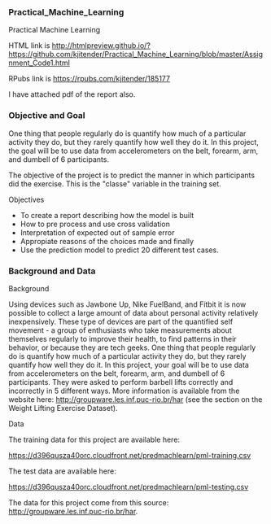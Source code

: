 ### Practical_Machine_Learning
Practical Machine Learning

HTML link is http://htmlpreview.github.io/?https://github.com/kjitender/Practical_Machine_Learning/blob/master/Assignment_Code1.html

RPubs link is https://rpubs.com/kjitender/185177

I have attached pdf of the report also.


### Objective and Goal

One thing that people regularly do is quantify how much of a particular activity they do, but they rarely quantify how well they do it. In this project, the goal will be to use data from accelerometers on the belt, forearm, arm, and dumbell of 6 participants.

The objective of the project is to predict the manner in which participants did the exercise. This is the "classe" variable in the training set. 

Objectives

 - To create a report describing how the model is built
 - How to  pre process and use cross validation
 - Interpretation of expected out of sample error 
 - Appropiate reasons of the choices made and finally
 - Use the prediction model to predict 20 different test cases.

### Background and Data

Background

Using devices such as Jawbone Up, Nike FuelBand, and Fitbit it is now possible to collect a large amount of data about personal activity relatively inexpensively. These type of devices are part of the quantified self movement - a group of enthusiasts who take measurements about themselves regularly to improve their health, to find patterns in their behavior, or because they are tech geeks. One thing that people regularly do is quantify how much of a particular activity they do, but they rarely quantify how well they do it. In this project, your goal will be to use data from accelerometers on the belt, forearm, arm, and dumbell of 6 participants. They were asked to perform barbell lifts correctly and incorrectly in 5 different ways. More information is available from the website here: http://groupware.les.inf.puc-rio.br/har (see the section on the Weight Lifting Exercise Dataset).

Data

The training data for this project are available here:

https://d396qusza40orc.cloudfront.net/predmachlearn/pml-training.csv

The test data are available here:

https://d396qusza40orc.cloudfront.net/predmachlearn/pml-testing.csv


The data for this project come from this source: http://groupware.les.inf.puc-rio.br/har. 
